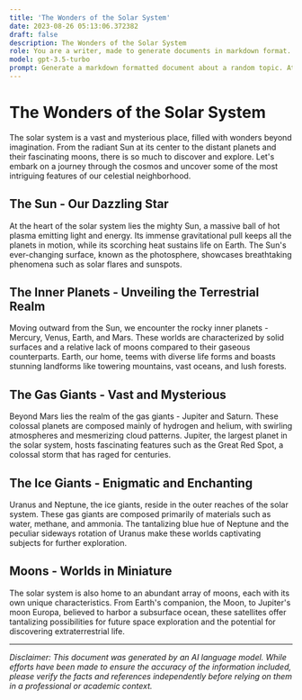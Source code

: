 ```yaml
---
title: 'The Wonders of the Solar System'
date: 2023-08-26 05:13:06.372382
draft: false
description: The Wonders of the Solar System
role: You are a writer, made to generate documents in markdown format. It is very important that all of the documents you generate are in valid markdown format.
model: gpt-3.5-turbo
prompt: Generate a markdown formatted document about a random topic. At the bottom, include a disclaimer explaining that the document was generated by you. The first line of the document should be the title. Make sure that the entire document is in proper markdown format, using a mix of various tags to make the document visually appealing.
---
```


# The Wonders of the Solar System

The solar system is a vast and mysterious place, filled with wonders beyond imagination. From the radiant Sun at its center to the distant planets and their fascinating moons, there is so much to discover and explore. Let's embark on a journey through the cosmos and uncover some of the most intriguing features of our celestial neighborhood.

## The Sun - Our Dazzling Star

At the heart of the solar system lies the mighty Sun, a massive ball of hot plasma emitting light and energy. Its immense gravitational pull keeps all the planets in motion, while its scorching heat sustains life on Earth. The Sun's ever-changing surface, known as the photosphere, showcases breathtaking phenomena such as solar flares and sunspots.

## The Inner Planets - Unveiling the Terrestrial Realm

Moving outward from the Sun, we encounter the rocky inner planets - Mercury, Venus, Earth, and Mars. These worlds are characterized by solid surfaces and a relative lack of moons compared to their gaseous counterparts. Earth, our home, teems with diverse life forms and boasts stunning landforms like towering mountains, vast oceans, and lush forests.

## The Gas Giants - Vast and Mysterious

Beyond Mars lies the realm of the gas giants - Jupiter and Saturn. These colossal planets are composed mainly of hydrogen and helium, with swirling atmospheres and mesmerizing cloud patterns. Jupiter, the largest planet in the solar system, hosts fascinating features such as the Great Red Spot, a colossal storm that has raged for centuries.

## The Ice Giants - Enigmatic and Enchanting

Uranus and Neptune, the ice giants, reside in the outer reaches of the solar system. These gas giants are composed primarily of materials such as water, methane, and ammonia. The tantalizing blue hue of Neptune and the peculiar sideways rotation of Uranus make these worlds captivating subjects for further exploration.

## Moons - Worlds in Miniature

The solar system is also home to an abundant array of moons, each with its own unique characteristics. From Earth's companion, the Moon, to Jupiter's moon Europa, believed to harbor a subsurface ocean, these satellites offer tantalizing possibilities for future space exploration and the potential for discovering extraterrestrial life.

---

*Disclaimer: This document was generated by an AI language model. While efforts have been made to ensure the accuracy of the information included, please verify the facts and references independently before relying on them in a professional or academic context.*